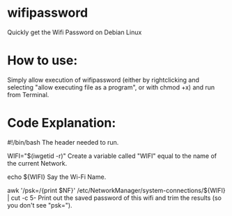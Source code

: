 # wifipassword
Quickly get the Wifi Password on Debian Linux

# How to use:
Simply allow execution of wifipassword (either by rightclicking and selecting "allow executing file as a program", or with chmod +x) and run from Terminal.

# Code Explanation:

#!/bin/bash
The header needed to run.

WIFI="$(iwgetid -r)"
Create a variable called "WIFI" equal to the name of the current Network.

echo ${WIFI}
Say the Wi-Fi Name.

awk '/psk=/{print $NF}' /etc/NetworkManager/system-connections/${WIFI} | cut -c 5-
Print out the saved password of this wifi and trim the results (so you don't see "psk=").
